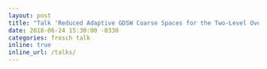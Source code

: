 ```yaml
---
layout: post
title: "Talk 'Reduced Adaptive GDSW Coarse Spaces for the Two-Level Overlapping Schwarz Method' by Alexander Heinlein at the DD25 conference, St. John's, Canada"
date: 2018-06-24 15:30:00 -0330
categories: frosch talk
inline: true
inline_url: /talks/
---
```

